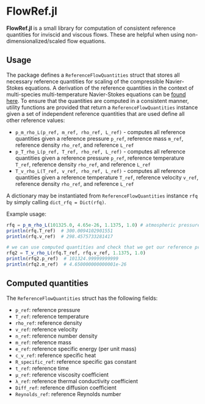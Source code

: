 # FlowRef.jl

**FlowRef.jl** is a small library for computation of consistent reference quantities for inviscid and viscous flows.
These are helpful when using non-dimensionalized/scaled flow equations.

## Usage

The package defines a `ReferenceFlowQuantities` struct that stores all necessary reference quantities for scaling
of the compressible Navier-Stokes equations. A derivation of the reference quantities in the context of multi-species
multi-temperature Navier-Stokes equations can be [found here](https://github.com/knstmrd/FlowRef.jl/blob/main/eqns/equations_scaling.pdf).
To ensure that the quantities are computed in a consistent manner, utility functions are provided that return
a `ReferenceFlowQuantities` instance given a set of independent reference quantities that are used define all
other reference values:

* `p_m_rho_L(p_ref, m_ref, rho_ref, L_ref)` - computes all reference quantities given a reference pressure `p_ref`,
    reference mass `m_ref`, reference density `rho_ref`, and reference `L_ref`
* `p_T_rho_L(p_ref, T_ref, rho_ref, L_ref)` - computes all reference quantities given a reference pressure `p_ref`,
    reference temperature `T_ref`, reference density `rho_ref`, and reference `L_ref`
* `T_v_rho_L(T_ref, v_ref, rho_ref, L_ref)` - computes all reference quantities given a reference temperature `T_ref`,
    reference velocity `v_ref`, reference density `rho_ref`, and reference `L_ref`

A dictionary may be instantiated from `ReferenceFlowQuantities` instance `rfq` by simply calling `dict_rfq = Dict(rfq)`.

Example usage:
```julia
rfq = p_m_rho_L(101325.0, 4.65e-26, 1.1375, 1.0) # atmospheric pressure, N2 molecular mass, 1.1375 kg/m^3 density, 1 m reference length
println(rfq.T_ref)  # 300.0094102901551
println(rfq.v_ref)  # 298.4575733281417

# we can use computed quantities and check that we get our reference pressure and mass
rfq2 = T_v_rho_L(rfq.T_ref, rfq.v_ref, 1.1375, 1.0)
println(rfq2.p_ref)  # 101324.99999999999
println(rfq2.m_ref)  # 4.650000000000001e-26
```

## Computed quantities

The `ReferenceFlowQuantities` struct has the following fields:

* `p_ref`:  reference pressure
* `T_ref`: reference temperature
* `rho_ref`: reference density
* `v_ref`: reference velocity
* `n_ref`: reference number density
* `m_ref`: reference mass
* `e_ref`: reference specific energy (per unit mass)
* `c_v_ref`: reference specific heat
* `R_specific_ref`: reference specific gas constant
* `t_ref`: reference time
* `μ_ref`: reference viscosity coefficient
* `λ_ref`: reference thermal conductivity coefficient
* `Diff_ref`: reference diffusion coefficient
* `Reynolds_ref`: reference Reynolds number